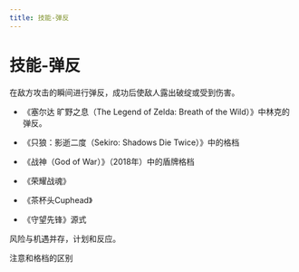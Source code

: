 ```yaml
---
title: 技能-弹反
---
```


# 技能-弹反
在敌方攻击的瞬间进行弹反，成功后使敌人露出破绽或受到伤害。

- 《塞尔达 旷野之息（The Legend of Zelda: Breath of the Wild）》中林克的弹反。

- 《只狼：影逝二度（Sekiro: Shadows Die Twice）》中的格档

- 《战神（God of War）》（2018年）中的盾牌格档

- 《荣耀战魂》

- 《茶杯头Cuphead》

- 《守望先锋》源式

风险与机遇并存，计划和反应。

注意和格档的区别
